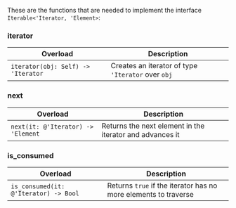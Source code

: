 <link rel="stylesheet" href="../../../../css/reference.css">

These are the functions that are needed to implement the interface `Iterable<'Iterator, 'Element>`:

### iterator

<table>
    <thead>
        <tr>
            <th>Overload</th>
            <th>Description</th>
        </tr>
    </thead>
    <tbody>
        <tr>
            <td> <code>iterator(obj: Self) -> 'Iterator</code> </td>
            <td rowspan="1">
                Creates an iterator of type <code>'Iterator</code> over <code>obj</code>
            </td>
        </tr>
    </tbody>
</table>

### next

<table>
    <thead>
        <tr>
            <th>Overload</th>
            <th>Description</th>
        </tr>
    </thead>
    <tbody>
        <tr>
            <td> <code>next(it: @'Iterator) -> 'Element</code> </td>
            <td rowspan="1">
                Returns the next element in the iterator and advances it
            </td>
        </tr>
    </tbody>
</table>

### is_consumed

<table>
    <thead>
        <tr>
            <th>Overload</th>
            <th>Description</th>
        </tr>
    </thead>
    <tbody>
        <tr>
            <td> <code>is_consumed(it: @'Iterator) -> Bool</code> </td>
            <td rowspan="1">
                Returns <code>true</code> if the iterator has no more elements to traverse
            </td>
        </tr>
    </tbody>
</table>
